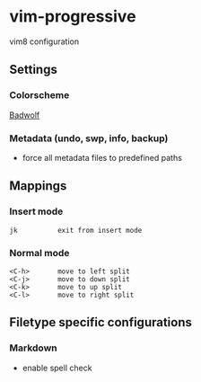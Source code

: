 # vim-progressive
vim8 configuration

## Settings

### Colorscheme
[Badwolf](http://stevelosh.com/projects/badwolf/)

### Metadata (undo, swp, info, backup)
- force all metadata files to predefined paths

## Mappings

### Insert mode

```
jk          exit from insert mode
```

### Normal mode

```
<C-h>       move to left split
<C-j>       move to down split
<C-k>       move to up split
<C-l>       move to right split
```

## Filetype specific configurations

### Markdown
- enable spell check
